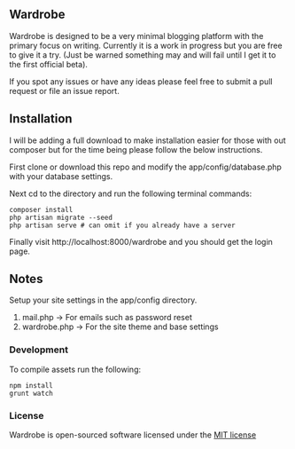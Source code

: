## Wardrobe

Wardrobe is designed to be a very minimal blogging platform with the primary focus on writing. Currently it is a work in progress but you are free to give it a try. (Just be warned something may and will fail until I get it to the first official beta).

If you spot any issues or have any ideas please feel free to submit a pull request or file an issue report.

## Installation

I will be adding a full download to make installation easier for those with out composer but for the time being please follow the below instructions.

First clone or download this repo and modify the app/config/database.php with your database settings.

Next cd to the directory and run the following terminal commands:

    composer install
    php artisan migrate --seed
    php artisan serve # can omit if you already have a server

Finally visit http://localhost:8000/wardrobe and you should get the login page.

## Notes

Setup your site settings in the app/config directory.

1. mail.php -> For emails such as password reset
2. wardrobe.php -> For the site theme and base settings

### Development

To compile assets run the following:

    npm install
    grunt watch

### License

Wardrobe is open-sourced software licensed under the [MIT license](http://opensource.org/licenses/MIT)
